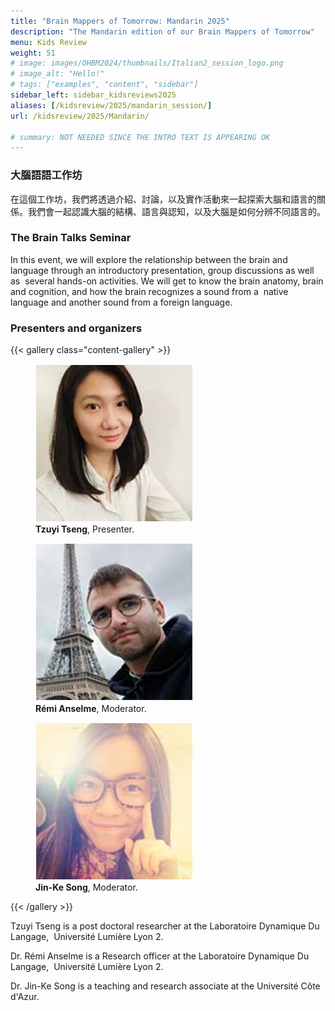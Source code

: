 ```yaml
---
title: "Brain Mappers of Tomorrow: Mandarin 2025"
description: "The Mandarin edition of our Brain Mappers of Tomorrow"
menu: Kids Review
weight: 51
# image: images/OHBM2024/thumbnails/Italian2_session_logo.png
# image_alt: "Hello!"
# tags: ["examples", "content", "sidebar"]
sidebar_left: sidebar_kidsreviews2025
aliases: [/kidsreview/2025/mandarin_session/]
url: /kidsreview/2025/Mandarin/ 

# summary: NOT NEEDED SINCE THE INTRO TEXT IS APPEARING OK
---
```


### 大腦語語工作坊
在這個工作坊，我們將透過介紹、討論，以及實作活動來一起探索大腦和語言的關係。我們會一起認識大腦的結構、語言與認知，以及大腦是如何分辨不同語言的。


### The Brain Talks Seminar

In this event, we will explore the relationship between the brain and language through an introductory presentation, group discussions as well as 
several hands-on activities. We will get to know the brain anatomy, brain and cognition, and how the brain recognizes a sound from a 
native language and another sound from a foreign language.

### Presenters and organizers

{{< gallery class="content-gallery" >}}
  <figure>
    <img style="margin: 0.1em; width: 250px; height: 250px; object-fit: cover;" src="/images/OHBM2025/BMT/TSENG.jpg" alt="Tzuyi Tseng">
    <figcaption>
      <b>Tzuyi Tseng</b>, Presenter.
    </figcaption>
  </figure>
  <figure>
    <img style="margin: 0.1em; width: 250px; height: 250px; object-fit: cover;" src="/images/OHBM2025/BMT/ANSELME.jpg" alt="Rémi Anselme">
    <figcaption>
      <b>Rémi Anselme</b>, Moderator.
    </figcaption>
  </figure>
  <figure>
    <img style="margin: 0.1em; width: 250px; height: 250px; object-fit: cover;" src="/images/OHBM2025/BMT/SONG.jpg" alt="Jin-Ke Song">
    <figcaption>
      <b>Jin-Ke Song</b>, Moderator.
    </figcaption>
  </figure>
{{< /gallery >}}

Tzuyi Tseng is a post doctoral researcher at the Laboratoire Dynamique Du Langage,  Université Lumière Lyon 2.

Dr. Rémi Anselme is a Research officer at the Laboratoire Dynamique Du Langage,  Université Lumière Lyon 2.

Dr. Jin-Ke Song is a teaching and research associate at the Université Côte d'Azur.
